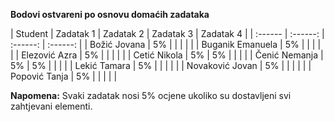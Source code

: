 **Bodovi ostvareni po osnovu domaćih zadataka**

| Student | Zadatak 1 | Zadatak 2 | Zadatak 3 | Zadatak 4 |
| :------ | :------: | :------: | :------: |
| Božić Jovana | 5% |  |  |  |  |
| Buganik Emanuela | 5% |  |  |  |  |
| Elezović Azra | 5% |  |  |  |  |
| Cetić Nikola | 5% | 5% |  |  |  |
| Čenić Nemanja | 5% | 5% |  |  |  |
| Lekić Tamara | 5% |  |  |  |  |
| Novaković Jovan | 5% |  |  |  |  |
| Popović Tanja | 5% |  |  |  |  |

**Napomena:** Svaki zadatak nosi 5% ocjene ukoliko su dostavljeni svi zahtjevani elementi.
